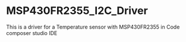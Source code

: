 # MSP430FR2355_I2C_Driver
This is a driver for a Temperature sensor with MSP430FR2355 in Code composer studio IDE
